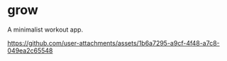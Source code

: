 # grow

A minimalist workout app.

https://github.com/user-attachments/assets/1b6a7295-a9cf-4f48-a7c8-049ea2c65548
